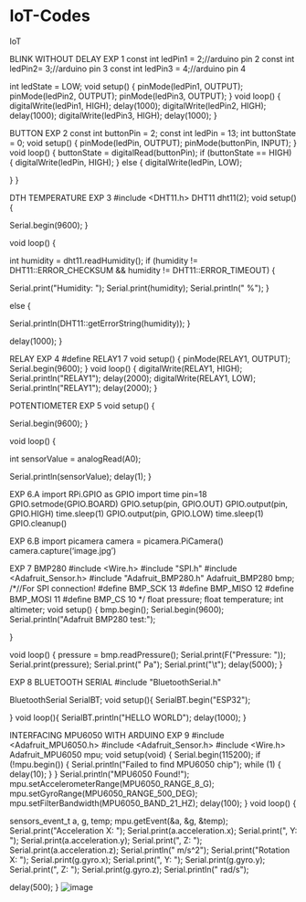 # IoT-Codes
IoT

BLINK WITHOUT DELAY EXP 1
const int ledPin1 = 2;//arduino pin 2 const int ledPin2= 3;//arduino pin 3 const int ledPin3 = 4;//arduino pin 4

int ledState = LOW; void setup() {
pinMode(ledPin1, OUTPUT); pinMode(ledPin2, OUTPUT); pinMode(ledPin3, OUTPUT);
}
void loop() { digitalWrite(ledPin1, HIGH); delay(1000); digitalWrite(ledPin2, HIGH); delay(1000); digitalWrite(ledPin3, HIGH); delay(1000);
}
 

BUTTON EXP 2
const int buttonPin = 2; const int ledPin = 13; int buttonState = 0; void setup() {
pinMode(ledPin, OUTPUT); pinMode(buttonPin, INPUT);
}
void loop() {
buttonState = digitalRead(buttonPin); if (buttonState == HIGH) { digitalWrite(ledPin, HIGH);
} else {
digitalWrite(ledPin, LOW);

}
}
 
DTH TEMPERATURE EXP 3
#include <DHT11.h> DHT11 dht11(2);
void setup()
{

Serial.begin(9600);
}

void loop()
{

int humidity = dht11.readHumidity();
if (humidity != DHT11::ERROR_CHECKSUM && humidity != DHT11::ERROR_TIMEOUT)
{

Serial.print("Humidity: "); Serial.print(humidity); Serial.println(" %");
}

else
{

Serial.println(DHT11::getErrorString(humidity));
}

delay(1000);
}
 
RELAY EXP 4
#define RELAY1 7 void setup() {
pinMode(RELAY1, OUTPUT);
Serial.begin(9600);
}
void loop() { digitalWrite(RELAY1, HIGH); Serial.println("RELAY1"); delay(2000); digitalWrite(RELAY1, LOW); Serial.println("RELAY1"); delay(2000);
}
 
POTENTIOMETER EXP 5
void setup() {


Serial.begin(9600);
}


void loop() {


int sensorValue = analogRead(A0);


Serial.println(sensorValue); delay(1);
}
 
EXP 6.A
import RPi.GPIO as GPIO import time
pin=18 GPIO.setmode(GPIO.BOARD)
GPIO.setup(pin, GPIO.OUT) GPIO.output(pin, GPIO.HIGH) time.sleep(1) GPIO.output(pin, GPIO.LOW) time.sleep(1)
GPIO.cleanup()



EXP 6.B
import picamera
camera = picamera.PiCamera() camera.capture(‘image.jpg’)
 
EXP 7 BMP280
#include <Wire.h> #include "SPI.h"
#include <Adafruit_Sensor.h> #include "Adafruit_BMP280.h" Adafruit_BMP280 bmp;
/*//For SPI connection! #deﬁne BMP_SCK 13
#deﬁne BMP_MISO 12
#deﬁne BMP_MOSI 11 #deﬁne BMP_CS 10 */ ﬂoat pressure;
ﬂoat temperature; int altimeter;
void setup() { bmp.begin(); Serial.begin(9600);
Serial.println("Adafruit BMP280 test:");

}


void loop() {
pressure = bmp.readPressure(); Serial.print(F("Pressure: ")); Serial.print(pressure); Serial.print(" Pa");
Serial.print("\t"); delay(5000);
}
 
EXP 8 BLUETOOTH SERIAL
#include "BluetoothSerial.h"


BluetoothSerial SerialBT; void setup(){ SerialBT.begin("ESP32");

}
void loop(){ SerialBT.println("HELLO WORLD"); delay(1000);
}
 
INTERFACING MPU6050 WITH ARDUINO EXP 9
#include <Adafruit_MPU6050.h> #include <Adafruit_Sensor.h> #include <Wire.h> Adafruit_MPU6050 mpu;
void setup(void) {
Serial.begin(115200); if (!mpu.begin()) {
Serial.println("Failed to find MPU6050 chip"); while (1) {
delay(10);
}
}
Serial.println("MPU6050 Found!"); mpu.setAccelerometerRange(MPU6050_RANGE_8_G); mpu.setGyroRange(MPU6050_RANGE_500_DEG); mpu.setFilterBandwidth(MPU6050_BAND_21_HZ); delay(100);
}
void loop() {

sensors_event_t a, g, temp; mpu.getEvent(&a, &g, &temp); Serial.print("Acceleration X: "); Serial.print(a.acceleration.x); Serial.print(", Y: "); Serial.print(a.acceleration.y); Serial.print(", Z: "); Serial.print(a.acceleration.z); Serial.println(" m/s^2"); Serial.print("Rotation X: "); Serial.print(g.gyro.x); Serial.print(", Y: "); Serial.print(g.gyro.y); Serial.print(", Z: "); Serial.print(g.gyro.z); Serial.println(" rad/s");

delay(500);
}
![image](https://github.com/abhirathsujith/IoT-Codes/assets/78019581/82c5dfb5-fbc3-44c0-8cfd-e6bbe6e4ecd0)

